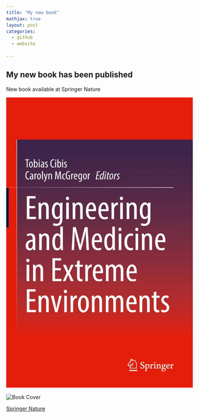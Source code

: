 ```yaml
---
title: "My new book"
mathjax: true
layout: post 
categories:
  - github
  - website

---
```


## My new book has been published 

New book available at Springer Nature


![Book Cover](/assets/eecover.png)

<div class="small">
    <img src="{{ '/assets/eecover.png' | relative_url }}" alt="Book Cover">
</div>

[Springer Nature](http://https://link.springer.com/book/10.1007/978-3-030-96921-9)
